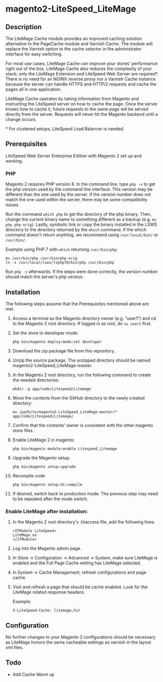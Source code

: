 # magento2-LiteSpeed_LiteMage

## Description

The LiteMage Cache module provides an improved caching solution alternative to the PageCache module and Varnish Cache. The module will replace the Varnish option to the cache selector in the administrator interface for easy switching. 

For most use cases, LiteMage Cache can improve your stores' performance right out of the box. LiteMage Cache also reduces the complexity of your stack; only the LiteMage Extension and LiteSpeed Web Server are required\*. There is no need for an NGINX reverse proxy nor a Varnish Cache instance because the server can handle HTTPS and HTTP/2 requests and cache the pages all in one application.

LiteMage Cache operates by taking information from Magento and instructing the LiteSpeed server on how to cache the page. Once the server knows how to cache it, future requests to the same page will be served directly from the server. Requests will never hit the Magento backend until a change occurs.

\* For clustered setups, LiteSpeed Load Balancer is needed.

## Prerequisites
LiteSpeed Web Server Enterprise Edition with Magento 2 set up and working.

### PHP

Magento 2 requires PHP version 8. In the command line, type `php -v` to get the php version used by the command line interface. This version may be different than the one used by the server.
If the version number does not match the one used within the server, there may be some compatibility issues.

Run the command `which php` to get the directory of the php binary. Then, change the current binary name to something different as a backup (e.g. `mv php php-orig`). Lastly, symbolic link or copy the binary installed in the LSWS directory to the directory returned by the `which` command. If the which command doesn't return anything, we recommend using `/usr/local/bin/` or `/usr/bin/`.

Example using PHP 7 with `which` returning `/usr/bin/php`:
```
mv /usr/bin/php /usr/bin/php-orig
ln -s /usr/local/lsws/lsphp70/bin/php /usr/bin/php
```
Run `php -v` afterwards. If the steps were done correctly, the version number should match the server's php version.

## Installation

The following steps assume that the Prerequisites mentioned above are met.

1. Access a terminal as the Magento directory owner (e.g. "user1") and cd to the Magento 2 root directory. If logged in as root, do `su user1` first.
2. Set the store to developer mode:

    ```
    php bin/magento deploy:mode:set developer
    ```
3. Download the zip package file from this repository.
4. Unzip the source package. The unzipped directory should be named magento2-LiteSpeed_LiteMage-master.
5. In the Magento 2 root directory, run the following command to create the needed directories:

    ```
    mkdir -p app/code/Litespeed/Litemage
    ```
6. Move the contents from the GitHub directory to the newly created directory:

    ```
    mv /path/to/magento2-LiteSpeed_LiteMage-master/* app/code/Litespeed/Litemage/
    ```
7. Confirm that the contents' owner is consistent with the other magento store files.
8. Enable LiteMage 2 in magento:

    ```
    php bin/magento module:enable Litespeed_Litemage
    ```
9. Upgrade the Magento setup:

    ```
    php bin/magento setup:upgrade
    ```
10. Recompile code 

    ```
    php bin/magento setup:di:compile
    ```
11. If desired, switch back to production mode. The previous step may need to be repeated after the mode switch.

### Enable LiteMage after installation:

1. In the Magento 2 root directory's .htaccess file, add the following lines:

    ```
    <IfModule LiteSpeed>
    LiteMage on
    </IfModule>
    ```
2. Log into the Magento admin page.
3. In Store -> Configuration -> Advanced -> System, make sure LiteMage is enabled and the Full Page Cache setting has LiteMage selected.
4. In System -> Cache Management, refresh configurations and page cache.
5. Visit and refresh a page that should be cache enabled. Look for the LiteMage related response headers.

   Example:
    ```
    X-LiteSpeed-Cache: litemage,hit
    ```

## Configuration

No further changes to your Magento 2 configurations should be necessary as LiteMage honors the same cacheable settings as varnish in the layout xml files.

## Todo
* Add Cache Warm up

